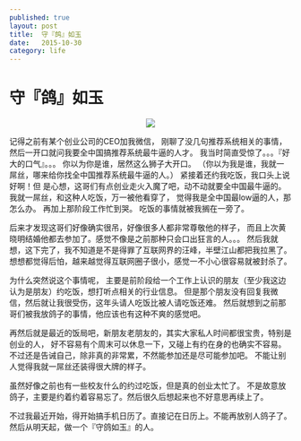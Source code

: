 ```yaml
---
published: true
layout: post
title:  守『鸽』如玉
date:   2015-10-30
category: life
---
```


# 守『鸽』如玉

<center>
<img src="http://images.yanyiwu.com/fanggezi" class="photo"></img>
</center>

记得之前有某个创业公司的CEO加我微信，
刚聊了没几句推荐系统相关的事情，
然后一开口就问我要全中国搞推荐系统最牛逼的人才。
我当时简直受惊了。。。『好大的口气』。。。
你以为你是谁，居然这么狮子大开口。
（你以为我是谁，我就一屌丝，哪来给你找全中国推荐系统最牛逼的人。）
紧接着还约我吃饭，我口头上说好啊！但
是心想，这哥们有点创业走火入魔了吧，动不动就要全中国最牛逼的。
我就一屌丝，和这种人吃饭，万一被他看穿了，
觉得我是全中国最low逼的人，那怎么办。
再加上那阶段工作忙到哭。
吃饭的事情就被我搁在一旁了。

后来才发现这哥们好像确实很吊，好像很多人都非常尊敬他的样子，
而且上次黄晓明结婚他都去参加了。感觉不像是之前那种只会口出狂言的人。。。
然后我就想，这下完了，我不知道是不是得罪了互联网界的汪峰，半壁江山都把我拉黑了。
想想都觉得后怕，越来越觉得互联网圈子很小，感觉一不小心很容易就被封杀了。

为什么突然说这个事情呢，
主要是前阶段给一个工作上认识的朋友（至少我这边认为是朋友）约吃饭，想打听点相关的行业信息。
但是那个朋友没有回复我微信，然后就让我很受伤，这年头请人吃饭比被人请吃饭还难。
然后就想到之前那哥们被我放鸽子的事情，他应该也有这种不爽的感觉吧。

再然后就是最近的饭局吧，新朋友老朋友的，其实大家私人时间都很宝贵，特别是创业的人，
好不容易有个周末可以休息一下，又碰上有约在身的也确实不容易。
不过还是告诫自己，除非真的非常累，不然能参加还是尽可能参加吧。
不能让别人觉得我就一屌丝还装得很大牌的样子。

虽然好像之前也有一些校友什么的约过吃饭，但是真的创业太忙了。
不是故意放鸽子，主要是约着约着容易忘了。然后很久后想起来也不好意思再续上了。

不过我最近开始，得开始搞手机日历了。直接记在日历上。不能再放别人鸽子了。
然后从明天起，做一个『守鸽如玉』的人。
